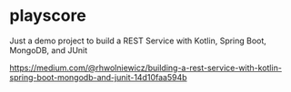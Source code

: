 # playscore
Just a demo project to build a REST Service with Kotlin, Spring Boot, MongoDB, and JUnit

https://medium.com/@rhwolniewicz/building-a-rest-service-with-kotlin-spring-boot-mongodb-and-junit-14d10faa594b

